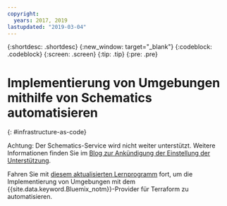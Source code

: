 ```yaml
---
copyright:
  years: 2017, 2019
lastupdated: "2019-03-04"
---
```


{:shortdesc: .shortdesc}
{:new_window: target="_blank"}
{:codeblock: .codeblock}
{:screen: .screen}
{:tip: .tip}
{:pre: .pre}

# Implementierung von Umgebungen mithilfe von Schematics automatisieren
{: #infrastructure-as-code}

Achtung: Der Schematics-Service wird nicht weiter unterstützt. Weitere Informationen finden Sie im [Blog zur Ankündigung der Einstellung der Unterstützung](https://www.ibm.com/blogs/bluemix/2018/03/retirement-ibm-cloud-schematics/).

Fahren Sie mit [diesem aktualisierten Lernprogramm](https://{DomainName}/docs/tutorials?topic=solution-tutorials-infrastructure-as-code-terraform#infrastructure-as-code-terraform) fort, um die Implementierung von Umgebungen mit dem {{site.data.keyword.Bluemix_notm}}-Provider für Terraform zu automatisieren.
